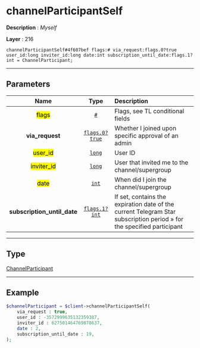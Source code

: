 # channelParticipantSelf

**Description** : *Myself*

**Layer** : 216

```tl
channelParticipantSelf#4f607bef flags:# via_request:flags.0?true user_id:long inviter_id:long date:int subscription_until_date:flags.1?int = ChannelParticipant;
```

---

## Parameters

| Name | Type | Description |
| :---: | :---: | :--- |
| <mark>flags</mark> | [`#`](type/#) | Flags, see TL conditional fields |
| **via_request** | [`flags.0?true`](type/true) | Whether I joined upon specific approval of an admin |
| <mark>user_id</mark> | [`long`](type/long) | User ID |
| <mark>inviter_id</mark> | [`long`](type/long) | User that invited me to the channel/supergroup |
| <mark>date</mark> | [`int`](type/int) | When did I join the channel/supergroup |
| **subscription_until_date** | [`flags.1?int`](type/int) | If set, contains the expiration date of the current Telegram Star subscription period » for the specified participant |

---

## Type

[ChannelParticipant](type/ChannelParticipant)

---

## Example

```php
$channelParticipant = $client->channelParticipantSelf(
	via_request : true,
	user_id : -3572999635132359387,
	inviter_id : 627501464769878637,
	date : 2,
	subscription_until_date : 19,
);
```